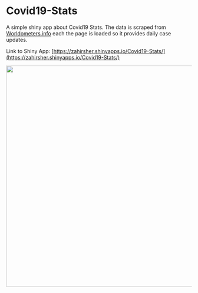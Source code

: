# Covid19-Stats

A simple shiny app about Covid19 Stats. The data is scraped from [Worldometers.info](https://www.worldometers.info/coronavirus/) each the page is loaded so it provides daily case updates.

Link to Shiny App: [https://zahirsher.shinyapps.io/Covid19-Stats/](https://zahirsher.shinyapps.io/Covid19-Stats/)

<img src="https://user-images.githubusercontent.com/57207346/145440387-c5dfbc4f-25e1-47e3-83cd-7f836bca94a1.png" width="600px"/>
